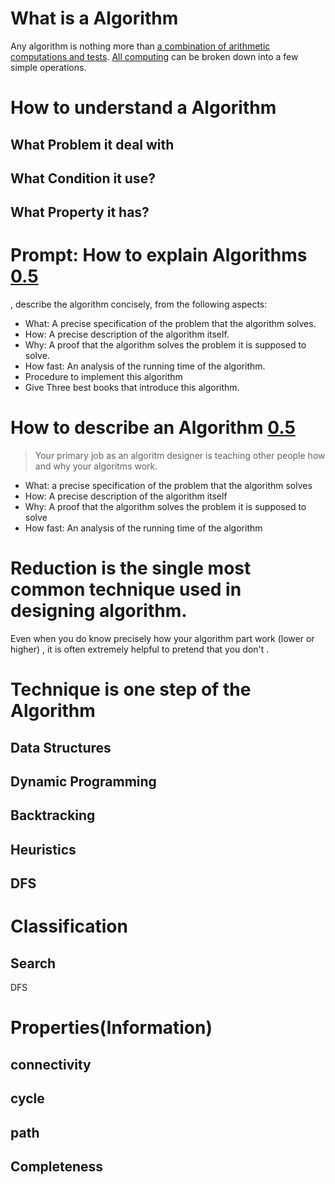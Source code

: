 # What is a Algorithm
Any algorithm is nothing more than [a combination of arithmetic computations and tests](https://stats.stackexchange.com/questions/398322/what-is-the-purpose-of-using-a-decision-tree).
[All computing](https://www.quora.com/Is-a-decision-tree-just-a-fancy-name-for-a-sequence-of-if-else-if-else-if-else-statements) can be broken down into a few simple operations.
# How to understand a Algorithm
## What Problem it deal with
## What Condition it use?
## What Property it has?

# Prompt: How to explain Algorithms [0.5](https://jeffe.cs.illinois.edu/teaching/algorithms/book/00-intro.pdf)
, describe the algorithm concisely, from the following aspects:
- What: A precise specification of the problem that the algorithm solves.
- How: A precise description of the algorithm itself.
- Why: A proof that the algorithm solves the problem it is supposed to solve.
- How fast: An analysis of the running time of the algorithm.
- Procedure to implement this algorithm
- Give Three best books that introduce this algorithm.
# How to describe an Algorithm [0.5](https://jeffe.cs.illinois.edu/teaching/algorithms/book/00-intro.pdf)
> Your primary job as an algoritm designer is teaching other people how and why your algoritms work.
- What: a precise specification of the problem that the algorithm solves
- How: A precise description of the algorithm itself
- Why: A proof that the algorithm solves the problem it is supposed to solve
- How fast: An analysis of the running time of the algorithm

# Reduction is the single most common technique used in designing algorithm.
Even when you do know precisely how your algorithm part work (lower or higher) , it is often extremely helpful to pretend that you don't .
# Technique is one step of the Algorithm
## Data Structures
## Dynamic Programming
## Backtracking
## Heuristics
## DFS

# Classification
## Search
DFS

# Properties(Information)
## connectivity
## cycle
## path
## Completeness
